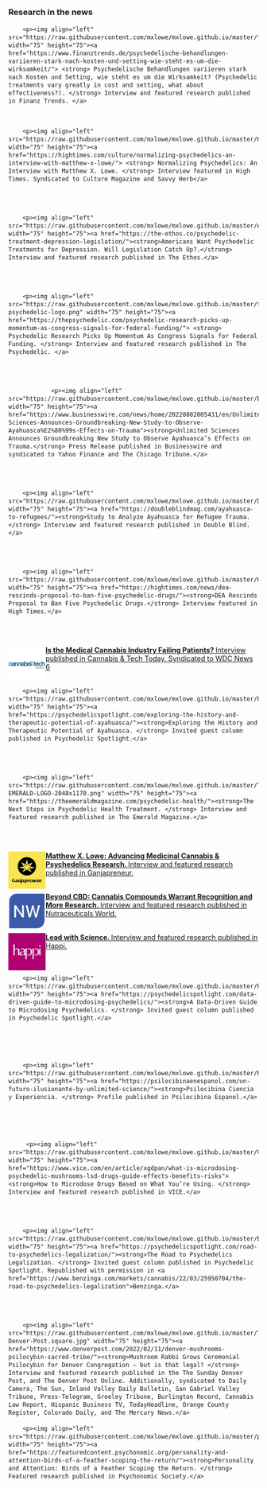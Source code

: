 <html> 
	<head>
	<title>Matthew X. Lowe</title>
	</head>
	<body>
<br>
<br>
<h3>Research in the news</h3>
		
		<p><img align="left" src="https://raw.githubusercontent.com/mxlowe/mxlowe.github.io/master/finanztr.jpg" width="75" height="75"><a href="https://www.finanztrends.de/psychedelische-behandlungen-variieren-stark-nach-kosten-und-setting-wie-steht-es-um-die-wirksamkeit/"> <strong> Psychedelische Behandlungen variieren stark nach Kosten und Setting, wie steht es um die Wirksamkeit? (Psychedelic treatments vary greatly in cost and setting, what about effectiveness?). </strong> Interview and featured research published in Finanz Trends. </a>
<br />		
		
		<p><img align="left" src="https://raw.githubusercontent.com/mxlowe/mxlowe.github.io/master/HTp.PNG" width="75" height="75"><a href="https://hightimes.com/culture/normalizing-psychedelics-an-interview-with-matthew-x-lowe/"> <strong> Normalizing Psychedelics: An Interview with Matthew X. Lowe. </strong> Interview featured in High Times. Syndicated to Culture Magazine and Savvy Herb</a>
<br />		
<br />
		
		<p><img align="left" src="https://raw.githubusercontent.com/mxlowe/mxlowe.github.io/master/ethos.png" width="75" height="75"><a href="https://the-ethos.co/psychedelic-treatment-depression-legislation/"><strong>Americans Want Psychedelic Treatments for Depression. Will Legislation Catch Up?.</strong> Interview and featured research published in The Ethos.</a>
<br />		
<br />
			
		<p><img align="left" src="https://raw.githubusercontent.com/mxlowe/mxlowe.github.io/master/the-psychedelic-logo.png" width="75" height="75"><a href="https://thepsychedelic.com/psychedelic-research-picks-up-momentum-as-congress-signals-for-federal-funding/"> <strong> Psychedelic Research Picks Up Momentum As Congress Signals for Federal Funding. </strong> Interview and featured research published in The Psychedelic. </a>
<br />		
<br />	
		
				<p><img align="left" src="https://raw.githubusercontent.com/mxlowe/mxlowe.github.io/master/bwlogo_square.png" width="75" height="75"><a href="https://www.businesswire.com/news/home/20220802005431/en/Unlimited-Sciences-Announces-Groundbreaking-New-Study-to-Observe-Ayahuasca%E2%80%99s-Effects-on-Trauma"><strong>Unlimited Sciences Announces Groundbreaking New Study to Observe Ayahuasca’s Effects on Trauma.</strong> Press Release published in Businesswire and syndicated to Yahoo Finance and The Chicago Tribune.</a>
<br />		
<br />
		
		<p><img align="left" src="https://raw.githubusercontent.com/mxlowe/mxlowe.github.io/master/DB.png" width="75" height="75"><a href="https://doubleblindmag.com/ayahuasca-to-refugees/"><strong>Study to Analyze Ayahuasca for Refugee Trauma.</strong> Interview and featured research published in Double Blind.</a>
<br />		
<br />
		
		<p><img align="left" src="https://raw.githubusercontent.com/mxlowe/mxlowe.github.io/master/HTp.PNG" width="75" height="75"><a href="https://hightimes.com/news/dea-rescinds-proposal-to-ban-five-psychedelic-drugs/"><strong>DEA Rescinds Proposal to Ban Five Psychedelic Drugs.</strong> Interview featured in High Times.</a>
<br />		
<br />
					<p><img align="left" src="https://raw.githubusercontent.com/mxlowe/mxlowe.github.io/master/cannabis-technology-today-logo.jpg" width="75" height="75"><a href="https://cannatechtoday.com/is-the-medical-cannabis-industry-failing-patients/"><strong>Is the Medical Cannabis Industry Failing Patients? </strong> Interview published in Cannabis & Tech Today. Syndicated to WDC News 6</a>
<br />		
<br />
		
		<p><img align="left" src="https://raw.githubusercontent.com/mxlowe/mxlowe.github.io/master/PsychSpot.JPG" width="75" height="75"><a href="https://psychedelicspotlight.com/exploring-the-history-and-therapeutic-potential-of-ayahuasca/"><strong>Exploring the History and Therapeutic Potential of Ayahuasca. </strong> Invited guest column published in Psychedelic Spotlight.</a>
<br />		
<br />
		
		<p><img align="left" src="https://raw.githubusercontent.com/mxlowe/mxlowe.github.io/master/THE-EMERALD-LOGO-2048x1170.png" width="75" height="75"><a href="https://theemeraldmagazine.com/psychedelic-health/"><strong>The Next Steps in Psychedelic Health Treatment. </strong> Interview and featured research published in The Emerald Magazine.</a>
<br />		
<br />
			<p><img align="left" src="https://raw.githubusercontent.com/mxlowe/mxlowe.github.io/master/ganjapreneur-logo-square.jpg" width="75" height="75"><a href="https://www.ganjapreneur.com/matthew-x-lowe-advancing-medicinal-cannabis-psychedelics-research/"><strong>Matthew X. Lowe: Advancing Medicinal Cannabis & Psychedelics Research. </strong> Interview and featured research published in Ganjapreneur.</a>
<br />		
<br />
		<p><img align="left" src="https://raw.githubusercontent.com/mxlowe/mxlowe.github.io/master/NW.JPG" width="75" height="75"><a href="https://www.nutraceuticalsworld.com/contents/view_features/2022-04-14/beyond-cbd-cannabis-compounds-warrant-recognition-/"><strong>Beyond CBD: Cannabis Compounds Warrant Recognition and More Research. </strong> Interview and featured research published in Nutraceuticals World.</a>
<br />		
<br />
		<p><img align="left" src="https://raw.githubusercontent.com/mxlowe/mxlowe.github.io/master/happi.jpg" width="75" height="75"><a href="https://www.happi.com/issues/2022-03-31/view_editorials/lead-with-science/"><strong>Lead with Science. </strong> Interview and featured research published in Happi.</a>
<br />		
<br />
<br />
			
		<p><img align="left" src="https://raw.githubusercontent.com/mxlowe/mxlowe.github.io/master/PsychSpot.JPG" width="75" height="75"><a href="https://psychedelicspotlight.com/data-driven-guide-to-microdosing-psychedelics/"><strong>A Data-Driven Guide to Microdosing Psychedelics. </strong> Invited guest column published in Psychedelic Spotlight.</a>
<br />	
<br />
<br />

		<p><img align="left" src="https://raw.githubusercontent.com/mxlowe/mxlowe.github.io/master/PCE.JPG" width="75" height="75"><a href="https://psilocibinaenespanol.com/un-futuro-ilusionante-by-unlimited-science/"><strong>Psilocibina Ciencia y Experiencia. </strong> Profile published in Psilocibina Espanol.</a>
<br />		
<br />
<br />

		 <p><img align="left" src="https://raw.githubusercontent.com/mxlowe/mxlowe.github.io/master/VICE.png" width="75" height="75"><a href="https://www.vice.com/en/article/xgdpan/what-is-microdosing-psychedelic-mushrooms-lsd-drugs-guide-effects-benefits-risks"><strong>How to Microdose Drugs Based on What You’re Using. </strong> Interview and featured research published in VICE.</a>
<br />
<br />
		
		<p><img align="left" src="https://raw.githubusercontent.com/mxlowe/mxlowe.github.io/master/BZ.png" width="75" height="75"><a href="https://psychedelicspotlight.com/road-to-psychedelics-legalization/"><strong>The Road to Psychedelics Legalization. </strong> Invited guest column published in Psychedelic Spotlight. Republished with permission in <a href="https://www.benzinga.com/markets/cannabis/22/03/25950704/the-road-to-psychedelics-legalization">Benzinga.</a>
<br />
<br />
		
   		<p><img align="left" src="https://raw.githubusercontent.com/mxlowe/mxlowe.github.io/master/The-Denver-Post.square.jpg" width="75" height="75"><a href="https://www.denverpost.com/2022/02/11/denver-mushrooms-psilocybin-sacred-tribe/"><strong>Mushroom Rabbi Grows Ceremonial Psilocybin for Denver Congregation — but is that legal? </strong> Interview and featured research published in the The Sunday Denver Post, and The Denver Post Online. Additionally, syndicated to Daily Camera, The Sun, Inland Valley Daily Bulletin, San Gabriel Valley Tribune, Press-Telegram, Greeley Tribune, Burlington Record, Cannabis Law Report, Hispanic Business TV, TodayHeadline, Orange County Register, Colorado Daily, and The Mercury News.</a>
			
		<p><img align="left" src="https://raw.githubusercontent.com/mxlowe/mxlowe.github.io/master/psychonomic.jpg" width="75" height="75"><a href="https://featuredcontent.psychonomic.org/personality-and-attention-birds-of-a-feather-scoping-the-return/"><strong>Personality and Attention: Birds of a Feather Scoping the Return. </strong> Featured research published in Psychonomic Society.</a>
